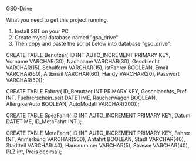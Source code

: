 GSO-Drive

What you need to get this project running.
1) Install SBT on your PC
2) Create mysql database named "gso_drive"
3) Then copy and paste the script below into database "gso_drive":

CREATE TABLE Benutzer(
ID INT AUTO_INCREMENT PRIMARY KEY,
Vorname VARCHAR(30),
Nachname VARCHAR(30),
Geschlecht VARCHAR(15),
Schulform VARCHAR(15),
istFahrer BOOLEAN,
Email VARCHAR(60),
AltEmail VARCHAR(60),
Handy VARCHAR(20),
Passwort VARCHAR(50));

CREATE TABLE Fahrer(
ID_Benutzer INT PRIMARY KEY,
Geschlaechts_Pref INT,
Fuehrerschein_seit DATETIME,
Raucherwagen BOOLEAN,
AllergikerAuto BOOLEAN,
AutoModell VARCHAR(200));

CREATE TABLE SpezFahrt(
ID INT AUTO_INCREMENT PRIMARY KEY,
Datum DATETIME,
ID_MetaFahrt INT
);

CREATE TABLE MetaFahrt(
ID INT AUTO_INCREMENT PRIMARY KEY,
Fahrer INT,
Anmerkung VARCHAR(500),
Anfahrt BOOLEAN,
Stadt VARCHAR(40),
Stadtteil VARCHAR(40),
Hausnummer VARCHAR(5),
Strasse VARCHAR(40),
PLZ int,
Preis decimal);
